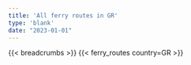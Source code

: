 ```yaml
---
title: 'All ferry routes in GR'
type: 'blank'
date: "2023-01-01"
---
```


{{< breadcrumbs >}}
{{< ferry_routes country=GR >}}

